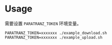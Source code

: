 # Usage

需要设置 `PARATRANZ_TOKEN` 环境变量。

```shell
PARATRANZ_TOKEN=xxxxxxx ./example_download.sh
PARATRANZ_TOKEN=xxxxxxx ./example_upload.sh
